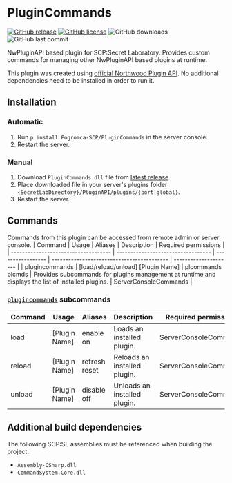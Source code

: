 # PluginCommands
[![GitHub release](https://flat.badgen.net/github/release/Pogromca-SCP/PluginCommands)](https://github.com/Pogromca-SCP/PluginCommands/releases/)
[![GitHub license](https://flat.badgen.net/github/license/Pogromca-SCP/PluginCommands)](https://github.com/Pogromca-SCP/PluginCommands/blob/main/LICENSE)
![GitHub downloads](https://flat.badgen.net/github/assets-dl/Pogromca-SCP/PluginCommands)
![GitHub last commit](https://flat.badgen.net/github/last-commit/Pogromca-SCP/PluginCommands/main)

NwPluginAPI based plugin for SCP:Secret Laboratory. Provides custom commands for managing other NwPluginAPI based plugins at runtime.
 
This plugin was created using [official Northwood Plugin API](https://github.com/northwood-studios/NwPluginAPI). No additional dependencies need to be installed in order to run it.
 
## Installation
### Automatic
1. Run `p install Pogromca-SCP/PluginCommands` in the server console.
2. Restart the server.

### Manual
1. Download `PluginCommands.dll` file from [latest release](https://github.com/Pogromca-SCP/PluginCommands/releases/latest).
2. Place downloaded file in your server's plugins folder `{SecretLabDirectory}/PluginAPI/plugins/{port|global}`.
3. Restart the server.

## Commands
Commands from this plugin can be accessed from remote admin or server console.
| Command                              | Usage                              | Aliases           | Description                                | Required permissions  |
| ------------------------------------ | ---------------------------------- | ----------------- | ------------------------------------------ | --------------------- |
| plugincommands <a name="plcmds"></a> | [load/reload/unload] [Plugin Name] | plcommands plcmds | Provides subcommands for plugins management at runtime and displays the list of installed plugins. | ServerConsoleCommands |

### [`plugincommands`](#plcmds) subcommands
| Command | Usage         | Aliases       | Description                  | Required permissions  |
| ------- | ------------- | ------------- | ---------------------------- | --------------------- |
| load    | [Plugin Name] | enable on     | Loads an installed plugin.   | ServerConsoleCommands |
| reload  | [Plugin Name] | refresh reset | Reloads an installed plugin. | ServerConsoleCommands |
| unload  | [Plugin Name] | disable off   | Unloads an installed plugin. | ServerConsoleCommands |

## Additional build dependencies
The following SCP:SL assemblies must be referenced when building the project:
- `Assembly-CSharp.dll`
- `CommandSystem.Core.dll`
